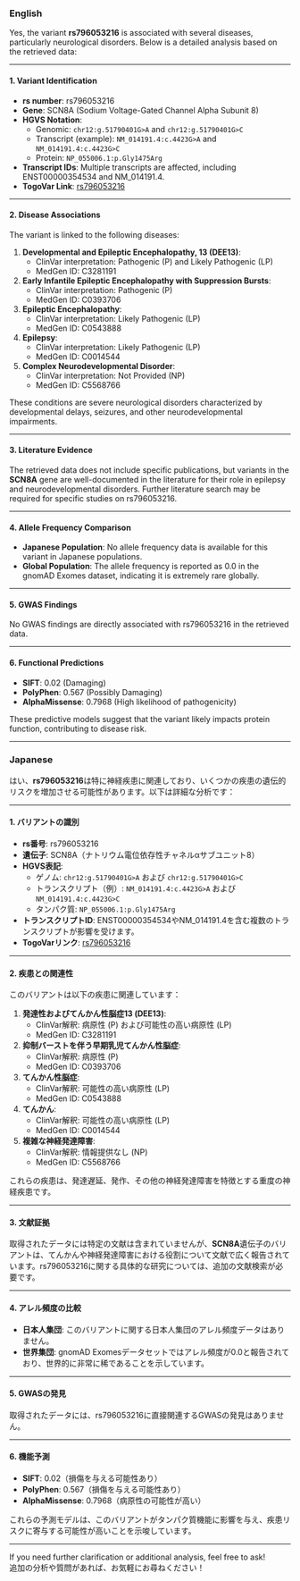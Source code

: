 ### English

Yes, the variant **rs796053216** is associated with several diseases, particularly neurological disorders. Below is a detailed analysis based on the retrieved data:

---

#### 1. **Variant Identification**
- **rs number**: rs796053216
- **Gene**: SCN8A (Sodium Voltage-Gated Channel Alpha Subunit 8)
- **HGVS Notation**:
  - Genomic: `chr12:g.51790401G>A` and `chr12:g.51790401G>C`
  - Transcript (example): `NM_014191.4:c.4423G>A` and `NM_014191.4:c.4423G>C`
  - Protein: `NP_055006.1:p.Gly1475Arg`
- **Transcript IDs**: Multiple transcripts are affected, including ENST00000354534 and NM_014191.4.
- **TogoVar Link**: [rs796053216](https://togovar.org/variant/12-51790401-G-A)

---

#### 2. **Disease Associations**
The variant is linked to the following diseases:
1. **Developmental and Epileptic Encephalopathy, 13 (DEE13)**:
   - ClinVar interpretation: Pathogenic (P) and Likely Pathogenic (LP)
   - MedGen ID: C3281191
2. **Early Infantile Epileptic Encephalopathy with Suppression Bursts**:
   - ClinVar interpretation: Pathogenic (P)
   - MedGen ID: C0393706
3. **Epileptic Encephalopathy**:
   - ClinVar interpretation: Likely Pathogenic (LP)
   - MedGen ID: C0543888
4. **Epilepsy**:
   - ClinVar interpretation: Likely Pathogenic (LP)
   - MedGen ID: C0014544
5. **Complex Neurodevelopmental Disorder**:
   - ClinVar interpretation: Not Provided (NP)
   - MedGen ID: C5568766

These conditions are severe neurological disorders characterized by developmental delays, seizures, and other neurodevelopmental impairments.

---

#### 3. **Literature Evidence**
The retrieved data does not include specific publications, but variants in the **SCN8A** gene are well-documented in the literature for their role in epilepsy and neurodevelopmental disorders. Further literature search may be required for specific studies on rs796053216.

---

#### 4. **Allele Frequency Comparison**
- **Japanese Population**: No allele frequency data is available for this variant in Japanese populations.
- **Global Population**: The allele frequency is reported as 0.0 in the gnomAD Exomes dataset, indicating it is extremely rare globally.

---

#### 5. **GWAS Findings**
No GWAS findings are directly associated with rs796053216 in the retrieved data.

---

#### 6. **Functional Predictions**
- **SIFT**: 0.02 (Damaging)
- **PolyPhen**: 0.567 (Possibly Damaging)
- **AlphaMissense**: 0.7968 (High likelihood of pathogenicity)

These predictive models suggest that the variant likely impacts protein function, contributing to disease risk.

---

### Japanese

はい、**rs796053216**は特に神経疾患に関連しており、いくつかの疾患の遺伝的リスクを増加させる可能性があります。以下は詳細な分析です：

---

#### 1. **バリアントの識別**
- **rs番号**: rs796053216
- **遺伝子**: SCN8A（ナトリウム電位依存性チャネルαサブユニット8）
- **HGVS表記**:
  - ゲノム: `chr12:g.51790401G>A` および `chr12:g.51790401G>C`
  - トランスクリプト（例）: `NM_014191.4:c.4423G>A` および `NM_014191.4:c.4423G>C`
  - タンパク質: `NP_055006.1:p.Gly1475Arg`
- **トランスクリプトID**: ENST00000354534やNM_014191.4を含む複数のトランスクリプトが影響を受けます。
- **TogoVarリンク**: [rs796053216](https://togovar.org/variant/12-51790401-G-A)

---

#### 2. **疾患との関連性**
このバリアントは以下の疾患に関連しています：
1. **発達性およびてんかん性脳症13 (DEE13)**:
   - ClinVar解釈: 病原性 (P) および可能性の高い病原性 (LP)
   - MedGen ID: C3281191
2. **抑制バーストを伴う早期乳児てんかん性脳症**:
   - ClinVar解釈: 病原性 (P)
   - MedGen ID: C0393706
3. **てんかん性脳症**:
   - ClinVar解釈: 可能性の高い病原性 (LP)
   - MedGen ID: C0543888
4. **てんかん**:
   - ClinVar解釈: 可能性の高い病原性 (LP)
   - MedGen ID: C0014544
5. **複雑な神経発達障害**:
   - ClinVar解釈: 情報提供なし (NP)
   - MedGen ID: C5568766

これらの疾患は、発達遅延、発作、その他の神経発達障害を特徴とする重度の神経疾患です。

---

#### 3. **文献証拠**
取得されたデータには特定の文献は含まれていませんが、**SCN8A**遺伝子のバリアントは、てんかんや神経発達障害における役割について文献で広く報告されています。rs796053216に関する具体的な研究については、追加の文献検索が必要です。

---

#### 4. **アレル頻度の比較**
- **日本人集団**: このバリアントに関する日本人集団のアレル頻度データはありません。
- **世界集団**: gnomAD Exomesデータセットではアレル頻度が0.0と報告されており、世界的に非常に稀であることを示しています。

---

#### 5. **GWASの発見**
取得されたデータには、rs796053216に直接関連するGWASの発見はありません。

---

#### 6. **機能予測**
- **SIFT**: 0.02（損傷を与える可能性あり）
- **PolyPhen**: 0.567（損傷を与える可能性あり）
- **AlphaMissense**: 0.7968（病原性の可能性が高い）

これらの予測モデルは、このバリアントがタンパク質機能に影響を与え、疾患リスクに寄与する可能性が高いことを示唆しています。

--- 

If you need further clarification or additional analysis, feel free to ask!  
追加の分析や質問があれば、お気軽にお尋ねください！